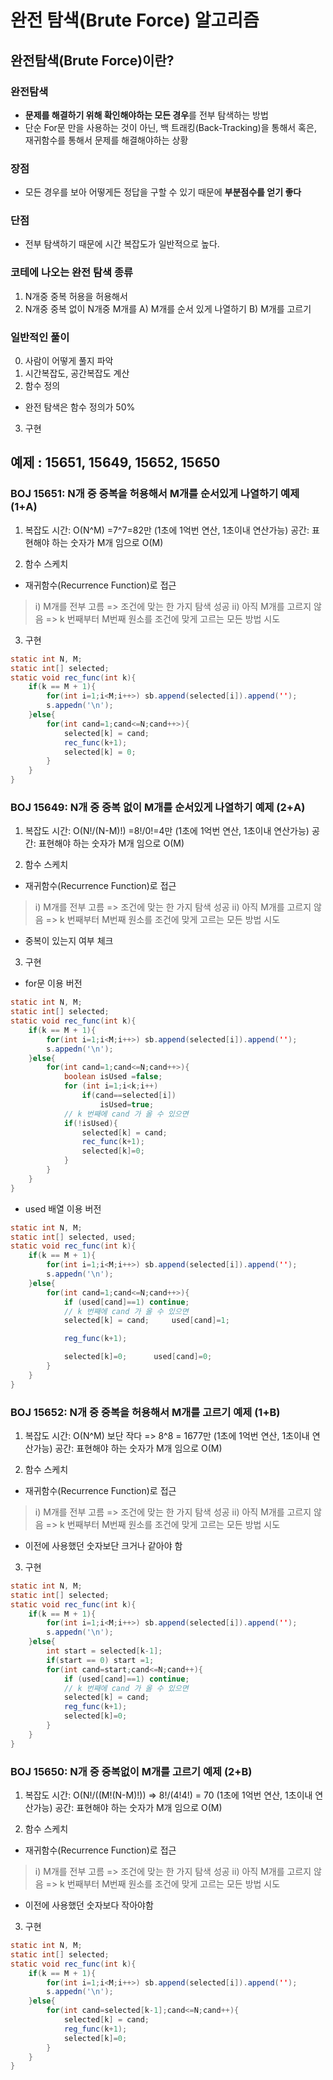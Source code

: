 # 완전 탐색(Brute Force) 알고리즘
## 완전탐색(Brute Force)이란?
### 완전탐색 
- **문제를 해결하기 위해 확인해야하는 모든 경우**를 전부 탐색하는 방법
- 단순 For문 만을 사용하는 것이 아닌, 백 트래킹(Back-Tracking)을 통해서 혹은, 재귀함수를 통해서 문제를 해결해야하는 상황

### 장점
- 모든 경우를 보아 어떻게든 정답을 구할 수 있기 때문에 **부분점수를 얻기 좋다**

### 단점
- 전부 탐색하기 때문에 시간 복잡도가 일반적으로 높다.

### 코테에 나오는 완전 탐색 종류 
1) N개중 중복 허용을 허용해서
2) N개중 중복 없이
N개중 M개를
A) M개를 순서 있게 나열하기
B) M개를 고르기

### 일반적인 풀이
0) 사람이 어떻게 풀지 파악
1) 시간복잡도, 공간복잡도 계산
2) 함수 정의
- 완전 탐색은 함수 정의가 50%
3) 구현

## 예제 : 15651, 15649, 15652, 15650
### BOJ 15651: N개 중 중복을 허용해서 M개를 순서있게 나열하기 예제 (1+A)
1. 복잡도
시간: O(N^M) =7^7=82만 (1초에 1억번 연산, 1초이내 연산가능)
공간: 표현해야 하는 숫자가 M개 임으로 O(M)

2. 함수 스케치
- 재귀함수(Recurrence Function)로 접근
> i) M개를 전부 고름 => 조건에 맞는 한 가지 탐색 성공
> ii) 아직 M개를 고르지 않음 => k 번째부터 M번째 원소를 조건에 맞게 고르는 모든 방법 시도  

3. 구현
```java
static int N, M; 
static int[] selected;
static void rec_func(int k){
    if(k == M + 1){
        for(int i=1;i<M;i++>) sb.append(selected[i]).append('');
        s.appedn('\n');
    }else{
        for(int cand=1;cand<=N;cand++>){
            selected[k] = cand;
            rec_func(k+1);
            selected[k] = 0;
        }
    }
}
```

### BOJ 15649: N개 중 중복 없이 M개를 순서있게 나열하기 예제 (2+A)
1. 복잡도
시간: O(N!/(N-M)!) =8!/0!=4만 (1초에 1억번 연산, 1초이내 연산가능)
공간: 표현해야 하는 숫자가 M개 임으로 O(M)

2. 함수 스케치
- 재귀함수(Recurrence Function)로 접근
> i) M개를 전부 고름 => 조건에 맞는 한 가지 탐색 성공
> ii) 아직 M개를 고르지 않음 => k 번째부터 M번째 원소를 조건에 맞게 고르는 모든 방법 시도 
+ 중복이 있는지 여부 체크 

3. 구현
- for문 이용 버전
```java
static int N, M; 
static int[] selected;
static void rec_func(int k){
    if(k == M + 1){
        for(int i=1;i<M;i++>) sb.append(selected[i]).append('');
        s.appedn('\n');
    }else{
        for(int cand=1;cand<=N;cand++>){
            boolean isUsed =false;
            for (int i=1;i<k;i++)
                if(cand==selected[i])
                    isUsed=true;
            // k 번째에 cand 가 올 수 있으면
            if(!isUsed){
                selected[k] = cand;
                rec_func(k+1);
                selected[k]=0;
            }
        }
    }
}
```
- used 배열 이용 버전
```java
static int N, M; 
static int[] selected, used;
static void rec_func(int k){
    if(k == M + 1){
        for(int i=1;i<M;i++>) sb.append(selected[i]).append('');
        s.appedn('\n');
    }else{
        for(int cand=1;cand<=N;cand++>){
            if (used[cand]==1) continue;
            // k 번째에 cand 가 올 수 있으면
            selected[k] = cand;     used[cand]=1;

            reg_func(k+1);

            selected[k]=0;      used[cand]=0;
        }
    }
}
```


### BOJ 15652: N개 중 중복을 허용해서 M개를 고르기 예제 (1+B)
1. 복잡도
시간: O(N^M) 보단 작다 => 8^8 = 1677만 (1초에 1억번 연산, 1초이내 연산가능)
공간: 표현해야 하는 숫자가 M개 임으로 O(M)

2. 함수 스케치
- 재귀함수(Recurrence Function)로 접근
> i) M개를 전부 고름 => 조건에 맞는 한 가지 탐색 성공
> ii) 아직 M개를 고르지 않음 => k 번째부터 M번째 원소를 조건에 맞게 고르는 모든 방법 시도 
+ 이전에 사용했던 숫자보단 크거나 같아야 함

3. 구현
```java
static int N, M; 
static int[] selected;
static void rec_func(int k){
    if(k == M + 1){
        for(int i=1;i<M;i++>) sb.append(selected[i]).append('');
        s.appedn('\n');
    }else{
        int start = selected[k-1];
        if(start == 0) start =1;
        for(int cand=start;cand<=N;cand++){
            if (used[cand]==1) continue;
            // k 번째에 cand 가 올 수 있으면
            selected[k] = cand;
            reg_func(k+1);
            selected[k]=0;
        }
    }
}
```

### BOJ 15650: N개 중 중복없이 M개를 고르기 예제 (2+B)
1. 복잡도
시간: O(N!/((M!(N-M)!))  => 8!/(4!4!) = 70 (1초에 1억번 연산, 1초이내 연산가능)
공간: 표현해야 하는 숫자가 M개 임으로 O(M)

2. 함수 스케치
- 재귀함수(Recurrence Function)로 접근
> i) M개를 전부 고름 => 조건에 맞는 한 가지 탐색 성공
> ii) 아직 M개를 고르지 않음 => k 번째부터 M번째 원소를 조건에 맞게 고르는 모든 방법 시도 
+ 이전에 사용했던 숫자보다 작아야함

3. 구현
```java
static int N, M; 
static int[] selected;
static void rec_func(int k){
    if(k == M + 1){
        for(int i=1;i<M;i++>) sb.append(selected[i]).append('');
        s.appedn('\n');
    }else{
        for(int cand=selected[k-1];cand<=N;cand++){
            selected[k] = cand;
            reg_func(k+1);
            selected[k]=0;
        }
    }
}
```
